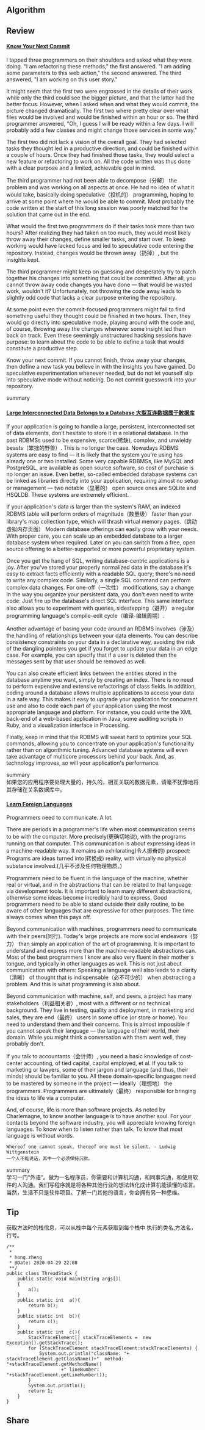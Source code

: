 ## Algorithm

## Review
#### [Know Your Next Commit](https://97-things-every-x-should-know.gitbooks.io/97-things-every-programmer-should-know/content/en/thing_47/)
I tapped three programmers on their shoulders and asked what they were doing. "I am refactoring these methods," the first answered. "I am adding some parameters to this web action," the second answered. The third answered, "I am working on this user story."

It might seem that the first two were engrossed in the details of their work while only the third could see the bigger picture, and that the latter had the better focus. However, when I asked when and what they would commit, the picture changed dramatically. The first two where pretty clear over what files would be involved and would be finished within an hour or so. The third programmer answered, "Oh, I guess I will be ready within a few days. I will probably add a few classes and might change those services in some way."

The first two did not lack a vision of the overall goal. They had selected tasks they thought led in a productive direction, and could be finished within a couple of hours. Once they had finished those tasks, they would select a new feature or refactoring to work on. All the code written was thus done with a clear purpose and a limited, achievable goal in mind.

The third programmer had not been able to decompose（分解） the problem and was working on all aspects at once. He had no idea of what it would take, basically doing speculative（投机的） programming, hoping to arrive at some point where he would be able to commit. Most probably the code written at the start of this long session was poorly matched for the solution that came out in the end.

What would the first two programmers do if their tasks took more than two hours? After realizing they had taken on too much, they would most likely throw away their changes, define smaller tasks, and start over. To keep working would have lacked focus and led to speculative code entering the repository. Instead, changes would be thrown away（扔掉）, but the insights kept.

The third programmer might keep on guessing and desperately try to patch together his changes into something that could be committed. After all, you cannot throw away code changes you have done — that would be wasted work, wouldn't it? Unfortunately, not throwing the code away leads to slightly odd code that lacks a clear purpose entering the repository.

At some point even the commit-focused programmers might fail to find something useful they thought could be finished in two hours. Then, they would go directly into speculative mode, playing around with the code and, of course, throwing away the changes whenever some insight led them back on track. Even these seemingly unstructured hacking sessions have purpose: to learn about the code to be able to define a task that would constitute a productive step.

Know your next commit. If you cannot finish, throw away your changes, then define a new task you believe in with the insights you have gained. Do speculative experimentation whenever needed, but do not let yourself slip into speculative mode without noticing. Do not commit guesswork into your repository.    

summary

#### [Large Interconnected Data Belongs to a Database 大型互连数据属于数据库](https://97-things-every-x-should-know.gitbooks.io/97-things-every-programmer-should-know/content/en/thing_48/)

If your application is going to handle a large, persistent, interconnected set of data elements, don't hesitate to store it in a relational database. In the past RDBMSs used to be expensive, scarce(稀缺), complex, and unwieldy beasts（笨拙的野兽）. This is no longer the case. Nowadays RDBMS systems are easy to find — it is likely that the system you're using has already one or two installed. Some very capable RDBMSs, like MySQL and PostgreSQL, are available as open source software, so cost of purchase is no longer an issue. Even better, so-called embedded database systems can be linked as libraries directly into your application, requiring almost no setup or management — two notable（显著的） open source ones are SQLite and HSQLDB. These systems are extremely efficient.

If your application's data is larger than the system's RAM, an indexed RDBMS table will perform orders of magnitude（数量级） faster than your library's map collection type, which will thrash virtual memory pages.（跳动虚拟内存页面） Modern database offerings can easily grow with your needs. With proper care, you can scale up an embedded database to a larger database system when required. Later on you can switch from a free, open source offering to a better-supported or more powerful proprietary system.

Once you get the hang of SQL, writing database-centric applications is a joy. After you've stored your properly normalized data in the database it's easy to extract facts efficiently with a readable SQL query; there's no need to write any complex code. Similarly, a single SQL command can perform complex data changes. For one-off（一次性） modifications, say a change in the way you organize your persistent data, you don't even need to write code: Just fire up the database's direct SQL interface. This same interface also allows you to experiment with queries, sidestepping（避开） a regular programming language's compile–edit cycle（编译-编辑周期）.

Another advantage of basing your code around an RDBMS involves（涉及） the handling of relationships between your data elements. You can describe consistency constraints on your data in a declarative way, avoiding the risk of the dangling pointers you get if you forget to update your data in an edge case. For example, you can specify that if a user is deleted then the messages sent by that user should be removed as well.

You can also create efficient links between the entities stored in the database anytime you want, simply by creating an index. There is no need to perform expensive and extensive refactorings of class fields. In addition, coding around a database allows multiple applications to access your data in a safe way. This makes it easy to upgrade your application for concurrent use and also to code each part of your application using the most appropriate language and platform. For instance, you could write the XML back-end of a web-based application in Java, some auditing scripts in Ruby, and a visualization interface in Processing.

Finally, keep in mind that the RDBMS will sweat hard to optimize your SQL commands, allowing you to concentrate on your application's functionality rather than on algorithmic tuning. Advanced database systems will even take advantage of multicore processors behind your back. And, as technology improves, so will your application's performance.

summary  
如果您的应用程序要处理大量的，持久的，相互关联的数据元素，请毫不犹豫地将其存储在关系数据库中。

#### [Learn Foreign Languages](https://97-things-every-x-should-know.gitbooks.io/97-things-every-programmer-should-know/content/en/thing_49/)
Programmers need to communicate. A lot.

There are periods in a programmer's life when most communication seems to be with the computer. More precisely(更确切地说), with the programs running on that computer. This communication is about expressing ideas in a machine-readable way. It remains an exhilarating(令人振奋的) prospect: Programs are ideas turned into(转换成) reality, with virtually no physical substance involved.(几乎不涉及任何物理物质。)

Programmers need to be fluent in the language of the machine, whether real or virtual, and in the abstractions that can be related to that language via development tools. It is important to learn many different abstractions, otherwise some ideas become incredibly hard to express. Good programmers need to be able to stand outside their daily routine, to be aware of other languages that are expressive for other purposes. The time always comes when this pays off.

Beyond communication with machines, programmers need to communicate with their peers(同行). Today's large projects are more social endeavors（努力） than simply an application of the art of programming. It is important to understand and express more than the machine-readable abstractions can. Most of the best programmers I know are also very fluent in their mother's tongue, and typically in other languages as well. This is not just about communication with others: Speaking a language well also leads to a clarity（清晰） of thought that is indispensable（必不可少的） when abstracting a problem. And this is what programming is also about.

Beyond communication with machine, self, and peers, a project has many stakeholders（利益相关者）, most with a different or no technical background. They live in testing, quality and deployment, in marketing and sales, they are end（最终） users in some office (or store or home). You need to understand them and their concerns. This is almost impossible if you cannot speak their language — the language of their world, their domain. While you might think a conversation with them went well, they probably don't.

If you talk to accountants（会计师）, you need a basic knowledge of cost-center accounting, of tied capital, capital employed, et al. If you talk to marketing or lawyers, some of their jargon and language (and thus, their minds) should be familiar to you. All these domain-specific languages need to be mastered by someone in the project — ideally（理想地） the programmers. Programmers are ultimately（最终） responsible for bringing the ideas to life via a computer.

And, of course, life is more than software projects. As noted by Charlemagne, to know another language is to have another soul. For your contacts beyond the software industry, you will appreciate knowing foreign languages. To know when to listen rather than talk. To know that most language is without words.

```
Whereof one cannot speak, thereof one must be silent. - Ludwig Wittgenstein
一个人不能说话，其中一个必须保持沉默。 
```
summary   
学习一门“外语“。做为一名程序员，你需要和计算机沟通，和同事沟通，和使用软件的人沟通。我们写程序就是将各种其他行业的想法转化成计算机能读懂的语言。
当然，生活不只是软件项目。了解一门其他的语言，你会拥有另一种思维。

## Tip
获取方法时的栈信息，可以从栈中每个元素获取到每个栈中 执行的类名,方法名，行号。
```
/**
 * 
 * hong.zheng
 * @Date: 2020-04-29 22:08
 **/
public class ThreadStack {
    public static void main(String args[])
    {
        a();
    }
    public static int  a(){
        return b();
    }
    public static int  b(){
        return c();
    }
    public static int  c(){
        StackTraceElement[] stackTraceElements =  new Exception().getStackTrace();
        for (StackTraceElement stackTraceElement:stackTraceElements) {
            System.out.println("className: "+ stackTraceElement.getClassName()+"  method: "+stackTraceElement.getMethodName()
                    +" lineNumber: "+stackTraceElement.getLineNumber());
        }
        System.out.println();
        return 1;
    }
}

```

## Share
